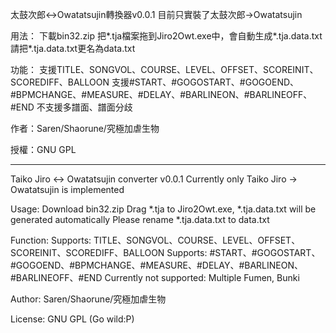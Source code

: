 太鼓次郎<->Owatatsujin轉換器v0.0.1
目前只實裝了太鼓次郎->Owatatsujin

用法：
下載bin32.zip
把*.tja檔案拖到Jiro2Owt.exe中，會自動生成*.tja.data.txt
請把*.tja.data.txt更名為data.txt

功能：
支援TITLE、SONGVOL、COURSE、LEVEL、OFFSET、SCOREINIT、SCOREDIFF、BALLOON
支援#START、#GOGOSTART、#GOGOEND、#BPMCHANGE、#MEASURE、#DELAY、#BARLINEON、#BARLINEOFF、#END
不支援多譜面、譜面分歧

作者：Saren/Shaorune/究極加虐生物

授權：GNU GPL
___________________________________
Taiko Jiro <-> Owatatsujin converter v0.0.1
Currently only Taiko Jiro -> Owatatsujin is implemented

Usage:
Download bin32.zip
Drag *.tja to Jiro2Owt.exe, *.tja.data.txt will be generated automatically
Please rename *.tja.data.txt to data.txt

Function:
Supports: TITLE、SONGVOL、COURSE、LEVEL、OFFSET、SCOREINIT、SCOREDIFF、BALLOON
Supports: #START、#GOGOSTART、#GOGOEND、#BPMCHANGE、#MEASURE、#DELAY、#BARLINEON、#BARLINEOFF、#END
Currently not supported: Multiple Fumen, Bunki

Author: Saren/Shaorune/究極加虐生物

License: GNU GPL (Go wild:P) 
